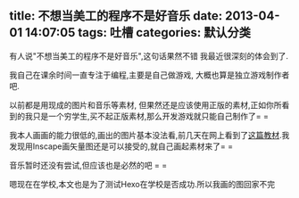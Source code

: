 title: 不想当美工的程序不是好音乐
date: 2013-04-01 14:07:05
tags: 吐槽
categories: 默认分类
---
有人说"不想当美工的程序不是好音乐",这句话果然不错
我最近很深刻的体会到了.

我自己在课余时间一直专注于编程,主要是自己做游戏,
大概也算是独立游戏制作者吧.

以前都是用现成的图片和音乐等素材,
但果然还是应该使用正版的素材,正如你所看到的我只是一个穷学生,买不起正版素材,那么开发游戏就只能自己制作了= =

我本人画画的能力很低的,画出的图片基本没法看,前几天在网上看到了[这篇教材](http://gamerboom.com/archives/39884).我发现用Inscape画矢量图还是可以接受的,就自己画起素材来了= =

音乐暂时还没有尝试,但应该也是必然的吧 = =

嗯现在在学校,本文也是为了测试Hexo在学校是否成功.所以我画的图回家不完
